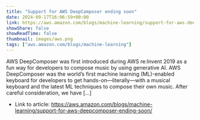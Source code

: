 ```yaml
---
title: "Support for AWS DeepComposer ending soon"
date: 2024-09-17T16:06:59+00:00
link: https://aws.amazon.com/blogs/machine-learning/support-for-aws-deepcomposer-ending-soon/
showShare: false
showReadTime: false
thumbnail: images/aws.png
tags: ["aws.amazon.com/blogs/machine-learning"]
---
```

AWS DeepComposer was first introduced during AWS re:Invent 2019 as a fun way for developers to compose music by using generative AI. AWS DeepComposer was the world’s first machine learning (ML)-enabled keyboard for developers to get hands-on—literally—with a musical keyboard and the latest ML techniques to compose their own music. After careful consideration, we have […]

- Link to article: https://aws.amazon.com/blogs/machine-learning/support-for-aws-deepcomposer-ending-soon/